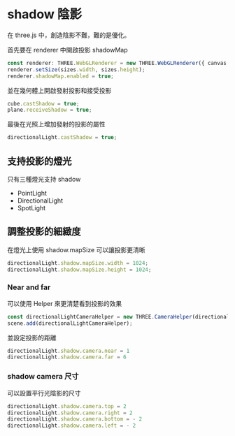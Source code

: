 # shadow 陰影
在 three.js 中，創造陰影不難，難的是優化。

首先要在 renderer 中開啟投影 shadowMap

```ts
const renderer: THREE.WebGLRenderer = new THREE.WebGLRenderer({ canvas });
renderer.setSize(sizes.width, sizes.height);
renderer.shadowMap.enabled = true;
```
並在幾何體上開啟發射投影和接受投影

```ts
cube.castShadow = true;
plane.receiveShadow = true;
```
最後在光照上增加發射的投影的屬性

```ts
directionalLight.castShadow = true;
```
## 支持投影的燈光
只有三種燈光支持 shadow
- PointLight
- DirectionalLight
- SpotLight

## 調整投影的細緻度
在燈光上使用 shadow.mapSize 可以讓投影更清晰
```ts
directionalLight.shadow.mapSize.width = 1024;
directionalLight.shadow.mapSize.height = 1024;
```

### Near and far
可以使用 Helper 來更清楚看到投影的效果
```ts
const directionalLightCameraHelper = new THREE.CameraHelper(directionalLight.shadow.camera);
scene.add(directionalLightCameraHelper);
```
並設定投影的距離
```ts
directionalLight.shadow.camera.near = 1
directionalLight.shadow.camera.far = 6
```

### shadow camera 尺寸
可以設置平行光陰影的尺寸

```ts
directionalLight.shadow.camera.top = 2
directionalLight.shadow.camera.right = 2
directionalLight.shadow.camera.bottom = - 2
directionalLight.shadow.camera.left = - 2
```